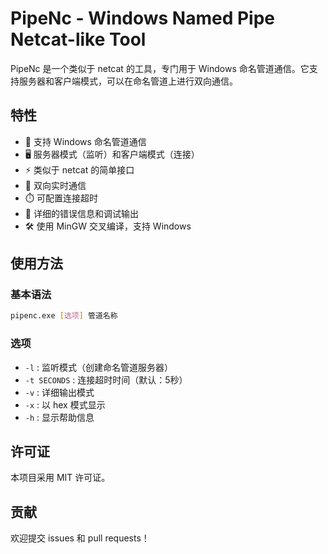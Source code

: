 # PipeNc - Windows Named Pipe Netcat-like Tool

PipeNc 是一个类似于 netcat 的工具，专门用于 Windows 命名管道通信。它支持服务器和客户端模式，可以在命名管道上进行双向通信。

## 特性

- 🔌 支持 Windows 命名管道通信
- 🖥️ 服务器模式（监听）和客户端模式（连接）
- ⚡ 类似于 netcat 的简单接口
- 🔄 双向实时通信
- ⏱️ 可配置连接超时
- 📝 详细的错误信息和调试输出
- 🛠️ 使用 MinGW 交叉编译，支持 Windows

## 使用方法

### 基本语法
```bash
pipenc.exe [选项] 管道名称
```

### 选项
- `-l` : 监听模式（创建命名管道服务器）
- `-t SECONDS` : 连接超时时间（默认：5秒）
- `-v` : 详细输出模式
- `-x` : 以 hex 模式显示
- `-h` : 显示帮助信息

## 许可证

本项目采用 MIT 许可证。

## 贡献

欢迎提交 issues 和 pull requests！
